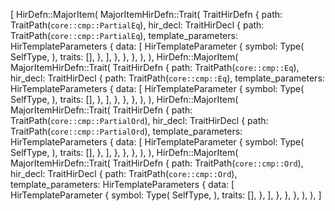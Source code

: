 [
    HirDefn::MajorItem(
        MajorItemHirDefn::Trait(
            TraitHirDefn {
                path: TraitPath(`core::cmp::PartialEq`),
                hir_decl: TraitHirDecl {
                    path: TraitPath(`core::cmp::PartialEq`),
                    template_parameters: HirTemplateParameters {
                        data: [
                            HirTemplateParameter {
                                symbol: Type(
                                    SelfType,
                                ),
                                traits: [],
                            },
                        ],
                    },
                },
            },
        ),
    ),
    HirDefn::MajorItem(
        MajorItemHirDefn::Trait(
            TraitHirDefn {
                path: TraitPath(`core::cmp::Eq`),
                hir_decl: TraitHirDecl {
                    path: TraitPath(`core::cmp::Eq`),
                    template_parameters: HirTemplateParameters {
                        data: [
                            HirTemplateParameter {
                                symbol: Type(
                                    SelfType,
                                ),
                                traits: [],
                            },
                        ],
                    },
                },
            },
        ),
    ),
    HirDefn::MajorItem(
        MajorItemHirDefn::Trait(
            TraitHirDefn {
                path: TraitPath(`core::cmp::PartialOrd`),
                hir_decl: TraitHirDecl {
                    path: TraitPath(`core::cmp::PartialOrd`),
                    template_parameters: HirTemplateParameters {
                        data: [
                            HirTemplateParameter {
                                symbol: Type(
                                    SelfType,
                                ),
                                traits: [],
                            },
                        ],
                    },
                },
            },
        ),
    ),
    HirDefn::MajorItem(
        MajorItemHirDefn::Trait(
            TraitHirDefn {
                path: TraitPath(`core::cmp::Ord`),
                hir_decl: TraitHirDecl {
                    path: TraitPath(`core::cmp::Ord`),
                    template_parameters: HirTemplateParameters {
                        data: [
                            HirTemplateParameter {
                                symbol: Type(
                                    SelfType,
                                ),
                                traits: [],
                            },
                        ],
                    },
                },
            },
        ),
    ),
]